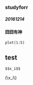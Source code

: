 ### studyforr
##### 20161214
#### 囧囧有神

<script type="text/javascript" src="http://cdn.mathjax.org/mathjax/latest/MathJax.js?config=default"></script>

```{r}
plot(1:5)
```


## test

```$$x_i$$```

(\\x_i\\)


